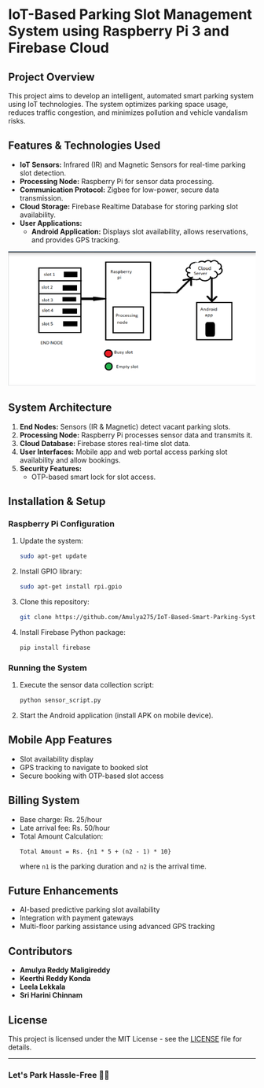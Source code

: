 # IoT-Based Parking Slot Management System using Raspberry Pi 3 and Firebase Cloud

## Project Overview
This project aims to develop an intelligent, automated smart parking system using IoT technologies. The system optimizes parking space usage, reduces traffic congestion, and minimizes pollution and vehicle vandalism risks.

## Features & Technologies Used
- **IoT Sensors:** Infrared (IR) and Magnetic Sensors for real-time parking slot detection.
- **Processing Node:** Raspberry Pi for sensor data processing.
- **Communication Protocol:** Zigbee for low-power, secure data transmission.
- **Cloud Storage:** Firebase Realtime Database for storing parking slot availability.
- **User Applications:**
  - **Android Application:** Displays slot availability, allows reservations, and provides GPS tracking.
 
![Parking System Proposed Architecture](images/Architecture.png)

## System Architecture
1. **End Nodes:** Sensors (IR & Magnetic) detect vacant parking slots.
2. **Processing Node:** Raspberry Pi processes sensor data and transmits it.
3. **Cloud Database:** Firebase stores real-time slot data.
4. **User Interfaces:** Mobile app and web portal access parking slot availability and allow bookings.
5. **Security Features:**
   - OTP-based smart lock for slot access.

## Installation & Setup
### Raspberry Pi Configuration
1. Update the system:
   ```bash
   sudo apt-get update
   ```
2. Install GPIO library:
   ```bash
   sudo apt-get install rpi.gpio
   ```
3. Clone this repository:
   ```bash
   git clone https://github.com/Amulya275/IoT-Based-Smart-Parking-System-with-Raspberry-Pi.git
   ```
4. Install Firebase Python package:
   ```bash
   pip install firebase
   ```

### Running the System
1. Execute the sensor data collection script:
   ```bash
   python sensor_script.py
   ```
3. Start the Android application (install APK on mobile device).


## Mobile App Features
- Slot availability display
- GPS tracking to navigate to booked slot
- Secure booking with OTP-based slot access

## Billing System
- Base charge: Rs. 25/hour
- Late arrival fee: Rs. 50/hour
- Total Amount Calculation:
  ```
  Total Amount = Rs. {n1 * 5 + (n2 - 1) * 10}
  ```
  where `n1` is the parking duration and `n2` is the arrival time.

## Future Enhancements
- AI-based predictive parking slot availability
- Integration with payment gateways
- Multi-floor parking assistance using advanced GPS tracking

## Contributors
- **Amulya Reddy Maligireddy**  
- **Keerthi Reddy Konda**  
- **Leela Lekkala**  
- **Sri Harini Chinnam**  

## License
This project is licensed under the MIT License - see the [LICENSE](LICENSE) file for details.

---
### Let's Park Hassle-Free 🚗💨
